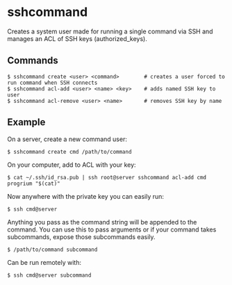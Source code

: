 # sshcommand

Creates a system user made for running a single command via SSH and manages an ACL of SSH keys (authorized_keys).

## Commands

    $ sshcommand create <user> <command>        # creates a user forced to run command when SSH connects
    $ sshcommand acl-add <user> <name> <key>    # adds named SSH key to user
    $ sshcommand acl-remove <user> <name>       # removes SSH key by name


## Example

On a server, create a new command user:

    $ sshcommand create cmd /path/to/command

On your computer, add to ACL with your key:

    $ cat ~/.ssh/id_rsa.pub | ssh root@server sshcommand acl-add cmd progrium "$(cat)"
    
Now anywhere with the private key you can easily run:

    $ ssh cmd@server
    
Anything you pass as the command string will be appended to the command. You can use this
to pass arguments or if your command takes subcommands, expose those subcommands easily.

    $ /path/to/command subcommand 
    
Can be run remotely with:

    $ ssh cmd@server subcommand
